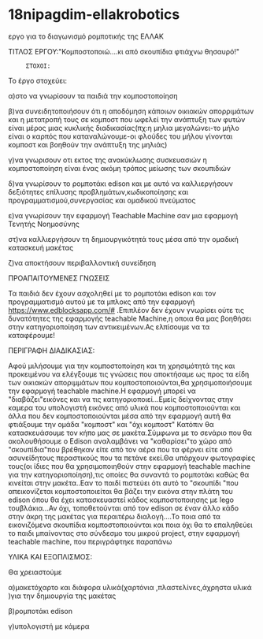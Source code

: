 # 18nipagdim-ellakrobotics
εργο για το διαγωνισμό ρομποτικής της ΕΛΛΑΚ

ΤΙΤΛΟΣ ΕΡΓΟΥ:"Κομποστοποιώ....κι από σκουπίδια φτιάχνω θησαυρό!"

         ΣΤΟΧΟΙ:
  Το έργο στοχεύει: 
  
α)στο να γνωρίσουν τα παιδιά την κομποστοποίηση

β)να συνειδητοποιήσουν ότι η αποδόμηση κάποιων οικιακών απορριμάτων και η μετατροπή τους σε κομποστ που ωφελεί την ανάπτυξη των φυτών είναι μέρος μιας κυκλικής διαδικασίας(πχ:η μηλια μεγαλώνει-το μήλο είναι ο καρπός που καταναλώνουμε-οι φλούδες του μήλου γίνονται κομποστ και βοηθούν την ανάπτυξη της μηλιάς)

γ)να γνωρισουν οτι εκτος της ανακύκλωσης συσκευασιών η κομποστοποίηση είναι ένας ακόμη τρόπος μείωσης των σκουπιδιών

δ)να γνωρίσουν το ρομποτάκι edison και με αυτό να καλλιεργήσουν δεξιότητες επίλυσης προβλημάτων,κωδικοποίησης και προγραμματισμού,συνεργασίας και ομαδικού πνεύματος

ε)να γνωρίσουν την εφαρμογή Teachable Machine σαν μια εφαρμογή Τενητής Νοημοσύνης

στ)να καλλιεργήσουν τη δημιουργικότητά τους μέσα από την ομαδική κατασκευή μακέτας

ζ)να αποκτήσουν περιβαλλοντική συνείδηση


ΠΡΟΑΠΑΙΤΟΥΜΕΝΕΣ ΓΝΩΣΕΙΣ

Τα παιδιά δεν έχουν ασχοληθεί με το ρομποτάκι edison και τον προγραμματισμό αυτού με τα μπλοκς από την εφαρμογή https://www.edblocksapp.com/# .Επιπλέον δεν έχουν γνωρίσει ούτε τις δυνατότητες της εφαρμογής teachable Machine,η οποια θα μας βοηθήσει στην κατηγοριοποίηση των αντικειμένων.Ας ελπίσουμε να τα καταφέρουμε!

ΠΕΡΙΓΡΑΦΗ ΔΙΑΔΙΚΑΣΙΑΣ:

Αφού μιλήσουμε για την κομποστοποίηση και τη χρησιμότητά της και προκειμένου να ελέγξουμε τις γνώσεις που αποκτήσαμε ως προς τα είδη των οικιακών αποριμμάτων που κομποστοποιούνται,θα χρησιμοποιήσουμε την εφαρμογή teachable machine.Η εφαρμογή μπορεί να "διαβάζει"εικόνες και να τις κατηγοριοποιεί...Εμείς δείχνοντας στην καμερα του υπολογιστή εικόνες από υλικά που κομποστοποιούνται και άλλα που δεν κομποστοποιούνται μέσα από την εφαρμογή αυτή  θα φτιάξουμε την ομάδα "κομποστ" και "όχι κομποστ"
Κατόπιν θα κατασκευάσουμε τον κήπο μας σε μακέτα.Σύμφωνα με το σενάριο που θα ακολουθήσουμε ο Εdison αναλαμβάνει να "καθαρίσει"το χώρο από "σκουπίδια"που βρέθηκαν είτε από τον αέρα που τα φέρνει είτε από ασυνείδητους περαστικούς που τα πετάνε εκεί.Θα υπάρχουν φωτογραφίες τους(οι ίδιες που θα χρησιμοποιηθούν στην εφαρμογή teachable machine για την κατηγοριοποίηση),τις οποίες θα συναντά το ρομποτάκι καθώς θα κινείται στην μακέτα..Εαν το παιδί πιστεύει ότι αυτό το "σκουπίδι "που απεικονίζεται κομποστοποιείται θα βάζει την εικόνα στην πλάτη του edison όπου θα έχει κατασκευαστεί κάδος κομποστοποιησης με lego τουβλάκια...Αν όχι, τοποθετούνται από τον edison σε έναν άλλο κάδο στην άκρη της μακέτας για περαιτέρω διαλογή....Το ποια από τα εικονιζόμενα σκουπίδια κομποστοποιούνται και  ποια όχι θα το επαληθεύει το παιδι μπαίνοντας στο σύνδεσμο του μικρού project, στην εφαρμογή teachable machine, που περιγράφτηκε παραπάνω

 ΥΛΙΚΑ ΚΑΙ ΕΞΟΠΛΙΣΜΟΣ:
 
 Θα χρειαστούμε 
 
 α)μακετόχαρτο και διάφορα υλικά(χαρτόνια ,πλαστελίνες,άχρηστα υλικά )για την δημιουργία της μακέτας
 
 β)ρομποτάκι edison
 
 γ)υπολογιστή με κάμερα
